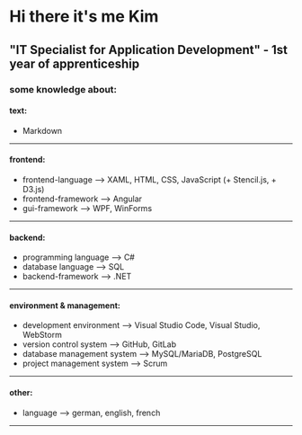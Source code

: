 # Hi there it's me Kim

## "IT Specialist for Application Development" - 1st year of apprenticeship

### some knowledge about:

#### text:

  -  Markdown

***

#### frontend:

  - frontend-language --> XAML, HTML, CSS, JavaScript (+ Stencil.js, + D3.js)
  - frontend-framework --> Angular
  - gui-framework --> WPF, WinForms

***

#### backend:

  - programming language --> C#
  - database language --> SQL
  - backend-framework --> .NET

***

#### environment & management:

  - development environment --> Visual Studio Code, Visual Studio, WebStorm
  - version control system --> GitHub, GitLab
  - database management system --> MySQL/MariaDB, PostgreSQL
  - project management system --> Scrum

***

#### other:

  - language --> german, english, french

***
